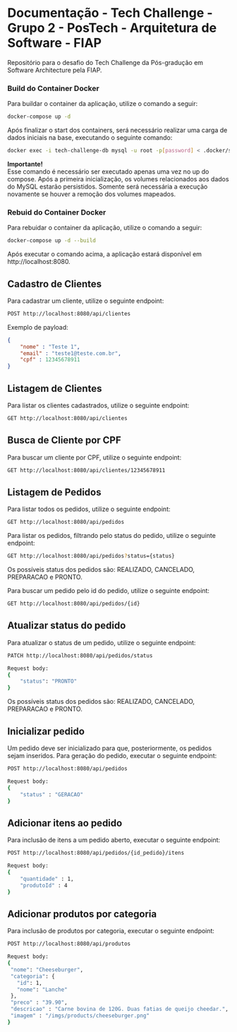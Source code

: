 # Documentação - Tech Challenge - Grupo 2 - PosTech - Arquitetura de Software - FIAP 
Repositório para o desafio do Tech Challenge da Pós-gradução em Software Architecture pela FIAP.

### Build do Container Docker
Para buildar o container da aplicação, utilize o comando a seguir:

```sh
docker-compose up -d
```

Após finalizar o start dos containers, será necessário realizar uma carga de dados iniciais na base, executando o seguinte comando:

```sh
docker exec -i tech-challenge-db mysql -u root -p[password] < .docker/seeds/load-data.sql
```

**Importante!**<br/>
Esse comando é necessário ser executado apenas uma vez no up do compose. Após a primeira inicialização, os volumes relacionados aos dados do MySQL estarão persistidos. Somente será necessária a execução novamente se houver a remoção dos volumes mapeados.

### Rebuid do Container Docker
Para rebuidar o container da aplicação, utilize o comando a seguir:

```sh
docker-compose up -d --build
```

Após executar o comando acima, a aplicação estará disponível em http://localhost:8080.


## Cadastro de Clientes
Para cadastrar um cliente, utilize o seguinte endpoint:

```sh
POST http://localhost:8080/api/clientes
```

Exemplo de payload:

```json
{
    "nome" : "Teste 1",
    "email" : "teste1@teste.com.br",
    "cpf" : 12345678911
}
```

## Listagem de Clientes

Para listar os clientes cadastrados, utilize o seguinte endpoint:

```sh
GET http://localhost:8080/api/clientes
```

## Busca de Cliente por CPF

Para buscar um cliente por CPF, utilize o seguinte endpoint:

```sh
GET http://localhost:8080/api/clientes/12345678911
```

## Listagem de Pedidos

Para listar todos os pedidos, utilize o seguinte endpoint:

```sh
GET http://localhost:8080/api/pedidos
```

Para listar os pedidos, filtrando pelo status do pedido, utilize o seguinte endpoint:

```sh
GET http://localhost:8080/api/pedidos?status={status}
```

Os possíveis status dos pedidos são: REALIZADO, CANCELADO, PREPARACAO e PRONTO.

Para buscar um pedido pelo id do pedido, utilize o seguinte endpoint:

```sh
GET http://localhost:8080/api/pedidos/{id}
```

## Atualizar status do pedido

Para atualizar o status de um pedido, utilize o seguinte endpoint:

```sh
PATCH http://localhost:8080/api/pedidos/status

Request body: 
{
    "status": "PRONTO"
}
```

Os possíveis status dos pedidos são: REALIZADO, CANCELADO, PREPARACAO e PRONTO.

## Inicializar pedido

Um pedido deve ser inicializado para que, posteriormente, os pedidos sejam inseridos. Para geração do pedido, executar o seguinte endpoint:

```sh
POST http://localhost:8080/api/pedidos

Request body: 
{
    "status" : "GERACAO"
}
```

## Adicionar itens ao pedido

Para inclusão de itens a um pedido aberto, executar o seguinte endpoint:

```sh
POST http://localhost:8080/api/pedidos/{id_pedido}/itens

Request body: 
{
    "quantidade" : 1,
    "produtoId" : 4 
}
```

## Adicionar produtos por categoria

Para inclusão de produtos por categoria, executar o seguinte endpoint:

```sh
POST http://localhost:8080/api/produtos

Request body: 
{
 "nome": "Cheeseburger",
 "categoria": {
   "id": 1,
   "nome": "Lanche"
 },
 "preco" : "39.90",
 "descricao" : "Carne bovina de 120G. Duas fatias de queijo cheedar.",
 "imagem" : "/imgs/products/cheeseburger.png"
}
```
